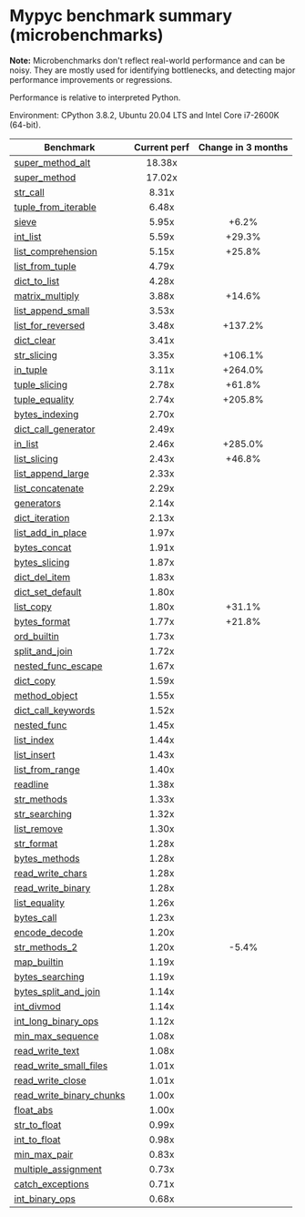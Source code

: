 # Mypyc benchmark summary (microbenchmarks)

**Note:** Microbenchmarks don't reflect real-world performance and can be noisy.
           They are mostly used for identifying bottlenecks, and detecting major performance
           improvements or regressions.

Performance is relative to interpreted Python.

Environment: CPython 3.8.2, Ubuntu 20.04 LTS and Intel Core i7-2600K (64-bit).

| Benchmark | Current perf | Change in 3 months |
| --- | :---: | :---: |
| [super_method_alt](benchmarks/super_method_alt.md) | 18.38x |  |
| [super_method](benchmarks/super_method.md) | 17.02x |  |
| [str_call](benchmarks/str_call.md) | 8.31x |  |
| [tuple_from_iterable](benchmarks/tuple_from_iterable.md) | 6.48x |  |
| [sieve](benchmarks/sieve.md) | 5.95x | +6.2% |
| [int_list](benchmarks/int_list.md) | 5.59x | +29.3% |
| [list_comprehension](benchmarks/list_comprehension.md) | 5.15x | +25.8% |
| [list_from_tuple](benchmarks/list_from_tuple.md) | 4.79x |  |
| [dict_to_list](benchmarks/dict_to_list.md) | 4.28x |  |
| [matrix_multiply](benchmarks/matrix_multiply.md) | 3.88x | +14.6% |
| [list_append_small](benchmarks/list_append_small.md) | 3.53x |  |
| [list_for_reversed](benchmarks/list_for_reversed.md) | 3.48x | +137.2% |
| [dict_clear](benchmarks/dict_clear.md) | 3.41x |  |
| [str_slicing](benchmarks/str_slicing.md) | 3.35x | +106.1% |
| [in_tuple](benchmarks/in_tuple.md) | 3.11x | +264.0% |
| [tuple_slicing](benchmarks/tuple_slicing.md) | 2.78x | +61.8% |
| [tuple_equality](benchmarks/tuple_equality.md) | 2.74x | +205.8% |
| [bytes_indexing](benchmarks/bytes_indexing.md) | 2.70x |  |
| [dict_call_generator](benchmarks/dict_call_generator.md) | 2.49x |  |
| [in_list](benchmarks/in_list.md) | 2.46x | +285.0% |
| [list_slicing](benchmarks/list_slicing.md) | 2.43x | +46.8% |
| [list_append_large](benchmarks/list_append_large.md) | 2.33x |  |
| [list_concatenate](benchmarks/list_concatenate.md) | 2.29x |  |
| [generators](benchmarks/generators.md) | 2.14x |  |
| [dict_iteration](benchmarks/dict_iteration.md) | 2.13x |  |
| [list_add_in_place](benchmarks/list_add_in_place.md) | 1.97x |  |
| [bytes_concat](benchmarks/bytes_concat.md) | 1.91x |  |
| [bytes_slicing](benchmarks/bytes_slicing.md) | 1.87x |  |
| [dict_del_item](benchmarks/dict_del_item.md) | 1.83x |  |
| [dict_set_default](benchmarks/dict_set_default.md) | 1.80x |  |
| [list_copy](benchmarks/list_copy.md) | 1.80x | +31.1% |
| [bytes_format](benchmarks/bytes_format.md) | 1.77x | +21.8% |
| [ord_builtin](benchmarks/ord_builtin.md) | 1.73x |  |
| [split_and_join](benchmarks/split_and_join.md) | 1.72x |  |
| [nested_func_escape](benchmarks/nested_func_escape.md) | 1.67x |  |
| [dict_copy](benchmarks/dict_copy.md) | 1.59x |  |
| [method_object](benchmarks/method_object.md) | 1.55x |  |
| [dict_call_keywords](benchmarks/dict_call_keywords.md) | 1.52x |  |
| [nested_func](benchmarks/nested_func.md) | 1.45x |  |
| [list_index](benchmarks/list_index.md) | 1.44x |  |
| [list_insert](benchmarks/list_insert.md) | 1.43x |  |
| [list_from_range](benchmarks/list_from_range.md) | 1.40x |  |
| [readline](benchmarks/readline.md) | 1.38x |  |
| [str_methods](benchmarks/str_methods.md) | 1.33x |  |
| [str_searching](benchmarks/str_searching.md) | 1.32x |  |
| [list_remove](benchmarks/list_remove.md) | 1.30x |  |
| [str_format](benchmarks/str_format.md) | 1.28x |  |
| [bytes_methods](benchmarks/bytes_methods.md) | 1.28x |  |
| [read_write_chars](benchmarks/read_write_chars.md) | 1.28x |  |
| [read_write_binary](benchmarks/read_write_binary.md) | 1.28x |  |
| [list_equality](benchmarks/list_equality.md) | 1.26x |  |
| [bytes_call](benchmarks/bytes_call.md) | 1.23x |  |
| [encode_decode](benchmarks/encode_decode.md) | 1.20x |  |
| [str_methods_2](benchmarks/str_methods_2.md) | 1.20x | -5.4% |
| [map_builtin](benchmarks/map_builtin.md) | 1.19x |  |
| [bytes_searching](benchmarks/bytes_searching.md) | 1.19x |  |
| [bytes_split_and_join](benchmarks/bytes_split_and_join.md) | 1.14x |  |
| [int_divmod](benchmarks/int_divmod.md) | 1.14x |  |
| [int_long_binary_ops](benchmarks/int_long_binary_ops.md) | 1.12x |  |
| [min_max_sequence](benchmarks/min_max_sequence.md) | 1.08x |  |
| [read_write_text](benchmarks/read_write_text.md) | 1.08x |  |
| [read_write_small_files](benchmarks/read_write_small_files.md) | 1.01x |  |
| [read_write_close](benchmarks/read_write_close.md) | 1.01x |  |
| [read_write_binary_chunks](benchmarks/read_write_binary_chunks.md) | 1.00x |  |
| [float_abs](benchmarks/float_abs.md) | 1.00x |  |
| [str_to_float](benchmarks/str_to_float.md) | 0.99x |  |
| [int_to_float](benchmarks/int_to_float.md) | 0.98x |  |
| [min_max_pair](benchmarks/min_max_pair.md) | 0.83x |  |
| [multiple_assignment](benchmarks/multiple_assignment.md) | 0.73x |  |
| [catch_exceptions](benchmarks/catch_exceptions.md) | 0.71x |  |
| [int_binary_ops](benchmarks/int_binary_ops.md) | 0.68x |  |
